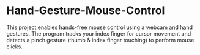 # Hand-Gesture-Mouse-Control
This project enables hands-free mouse control using a webcam and hand gestures. The program tracks your index finger for cursor movement and detects a pinch gesture (thumb &amp; index finger touching) to perform mouse clicks.
